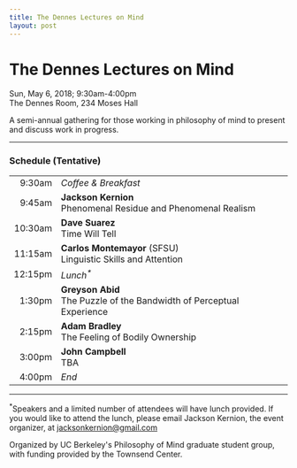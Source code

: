 ```yaml
---
title: The Dennes Lectures on Mind
layout: post
---
```


# The Dennes Lectures on Mind  
<i class="fa fa-calendar"></i> Sun, May 6, 2018; 9:30am-4:00pm  
<i class="fa fa-map-marker"></i> The Dennes Room, 234 Moses Hall

A semi-annual gathering for those working in philosophy of mind to present and discuss work in progress. 

---

### Schedule (Tentative)

|   |   |
| ---: | :--- |
| 9:30am | *Coffee & Breakfast* |
| 9:45am | **Jackson Kernion** <br/> Phenomenal Residue and Phenomenal Realism |
| 10:30am | **Dave Suarez** <br/> Time Will Tell |
| 11:15am | **Carlos Montemayor** (SFSU) <br/> Linguistic Skills and Attention |
| 12:15pm | _Lunch<sup>*</sup>_ |
| 1:30pm | **Greyson Abid** <br/> The Puzzle of the Bandwidth of Perceptual Experience|
| 2:15pm| **Adam Bradley** <br/> The Feeling of Bodily Ownership |
| 3:00pm |  **John Campbell** <br/> TBA|
| 4:00pm |  *End*|

---

<sup>*</sup>Speakers and a limited number of attendees will have lunch provided. If you would like to attend the lunch, please email Jackson Kernion, the event organizer, at jacksonkernion@gmail.com

Organized by UC Berkeley's Philosophy of Mind graduate student group, with funding provided by the Townsend Center.
